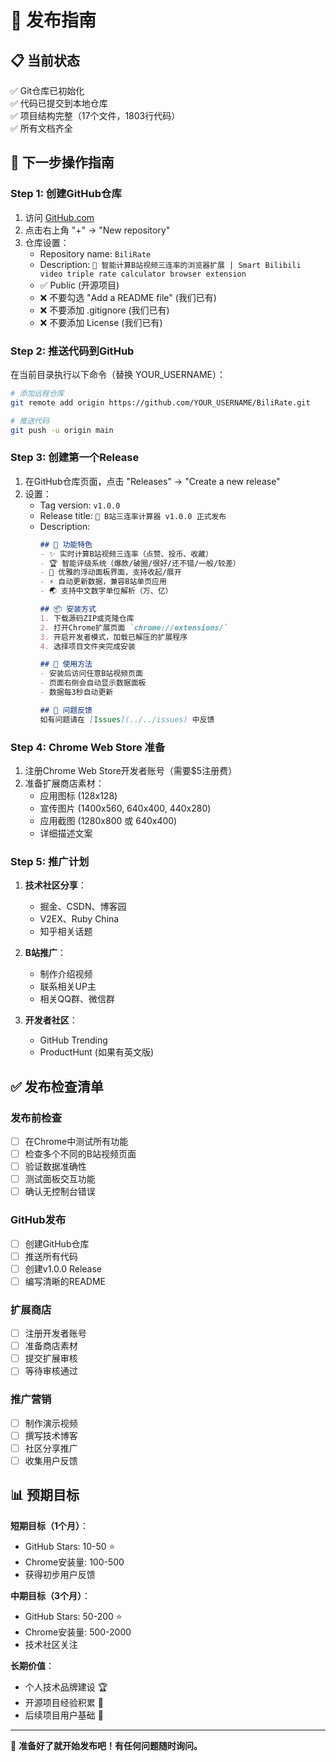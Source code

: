 # 🚀 发布指南

## 📋 当前状态
✅ Git仓库已初始化  
✅ 代码已提交到本地仓库  
✅ 项目结构完整（17个文件，1803行代码）  
✅ 所有文档齐全  

## 🎯 下一步操作指南

### Step 1: 创建GitHub仓库
1. 访问 [GitHub.com](https://github.com)
2. 点击右上角 "+" -> "New repository"
3. 仓库设置：
   - Repository name: `BiliRate`
   - Description: `🎯 智能计算B站视频三连率的浏览器扩展 | Smart Bilibili video triple rate calculator browser extension`
   - ✅ Public (开源项目)
   - ❌ 不要勾选 "Add a README file" (我们已有)
   - ❌ 不要添加 .gitignore (我们已有)  
   - ❌ 不要添加 License (我们已有)

### Step 2: 推送代码到GitHub
在当前目录执行以下命令（替换 YOUR_USERNAME）：

```bash
# 添加远程仓库
git remote add origin https://github.com/YOUR_USERNAME/BiliRate.git

# 推送代码
git push -u origin main
```

### Step 3: 创建第一个Release
1. 在GitHub仓库页面，点击 "Releases" -> "Create a new release"
2. 设置：
   - Tag version: `v1.0.0`
   - Release title: `🎉 B站三连率计算器 v1.0.0 正式发布`
   - Description: 
     ```markdown
     ## 🎯 功能特色
     - ✨ 实时计算B站视频三连率（点赞、投币、收藏）
     - 🏆 智能评级系统（爆款/破圈/很好/还不错/一般/较差）
     - 🎨 优雅的浮动面板界面，支持收起/展开
     - ⚡ 自动更新数据，兼容B站单页应用
     - 🌏 支持中文数字单位解析（万、亿）

     ## 📦 安装方式
     1. 下载源码ZIP或克隆仓库
     2. 打开Chrome扩展页面 `chrome://extensions/`
     3. 开启开发者模式，加载已解压的扩展程序
     4. 选择项目文件夹完成安装

     ## 🧪 使用方法
     - 安装后访问任意B站视频页面
     - 页面右侧会自动显示数据面板
     - 数据每3秒自动更新

     ## 🐛 问题反馈
     如有问题请在 [Issues](../../issues) 中反馈
     ```

### Step 4: Chrome Web Store 准备
1. 注册Chrome Web Store开发者账号（需要$5注册费）
2. 准备扩展商店素材：
   - 应用图标 (128x128)
   - 宣传图片 (1400x560, 640x400, 440x280)
   - 应用截图 (1280x800 或 640x400)
   - 详细描述文案

### Step 5: 推广计划
1. **技术社区分享**：
   - 掘金、CSDN、博客园
   - V2EX、Ruby China
   - 知乎相关话题

2. **B站推广**：
   - 制作介绍视频
   - 联系相关UP主
   - 相关QQ群、微信群

3. **开发者社区**：
   - GitHub Trending
   - ProductHunt (如果有英文版)

## ✅ 发布检查清单

### 发布前检查
- [ ] 在Chrome中测试所有功能
- [ ] 检查多个不同的B站视频页面
- [ ] 验证数据准确性
- [ ] 测试面板交互功能
- [ ] 确认无控制台错误

### GitHub发布
- [ ] 创建GitHub仓库
- [ ] 推送所有代码
- [ ] 创建v1.0.0 Release
- [ ] 编写清晰的README

### 扩展商店
- [ ] 注册开发者账号
- [ ] 准备商店素材
- [ ] 提交扩展审核
- [ ] 等待审核通过

### 推广营销
- [ ] 制作演示视频
- [ ] 撰写技术博客
- [ ] 社区分享推广
- [ ] 收集用户反馈

## 📊 预期目标

**短期目标（1个月）**：
- GitHub Stars: 10-50 ⭐
- Chrome安装量: 100-500
- 获得初步用户反馈

**中期目标（3个月）**：
- GitHub Stars: 50-200 ⭐  
- Chrome安装量: 500-2000
- 技术社区关注

**长期价值**：
- 个人技术品牌建设 🏆
- 开源项目经验积累 💼
- 后续项目用户基础 👥

---

🚀 **准备好了就开始发布吧！有任何问题随时询问。**
